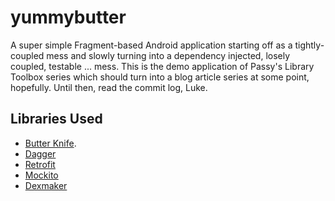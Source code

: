 yummybutter
===========

A super simple Fragment-based Android application starting off as a
tightly-coupled mess and slowly turning into a dependency injected, losely
coupled, testable ... mess. This is the demo application of Passy's Library
Toolbox series which should turn into a blog article series at some point,
hopefully. Until then, read the commit log, Luke.

## Libraries Used

- [Butter Knife](http://jakewharton.github.io/butterknife/).
- [Dagger](https://github.com/square/dagger)
- [Retrofit](https://github.com/square/retrofit)
- [Mockito](https://code.google.com/p/mockito)
- [Dexmaker](https://code.google.com/p/dexmaker)
